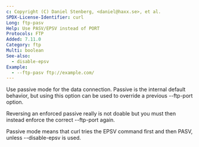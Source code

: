 ```yaml
---
c: Copyright (C) Daniel Stenberg, <daniel@haxx.se>, et al.
SPDX-License-Identifier: curl
Long: ftp-pasv
Help: Use PASV/EPSV instead of PORT
Protocols: FTP
Added: 7.11.0
Category: ftp
Multi: boolean
See-also:
  - disable-epsv
Example:
  - --ftp-pasv ftp://example.com/
---
```


Use passive mode for the data connection. Passive is the internal default
behavior, but using this option can be used to override a previous --ftp-port
option.

Reversing an enforced passive really is not doable but you must then instead
enforce the correct --ftp-port again.

Passive mode means that curl tries the EPSV command first and then PASV,
unless --disable-epsv is used.
